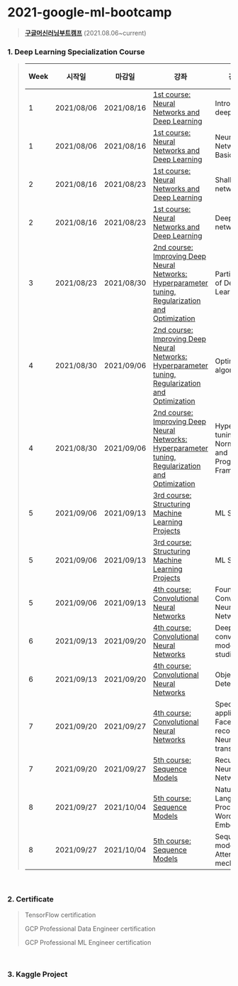 # 2021-google-ml-bootcamp
> [**구글머신러닝부트캠프**](https://events.withgoogle.com/google-developers-mlb-kr-2021/) (2021.08.06~current)
> 

### 1. Deep Learning Specialization Course 
 > | Week | 시작일 | 마감일 | 강좌 | 강의 계획 | 제출 | 
 > | -- | --- | --- | -- | -----  | -- |
 > | 1 | 2021/08/06 | 2021/08/16 | [1st course: Neural Networks and Deep Learning](https://www.coursera.org/learn/neural-networks-deep-learning?specialization=deep-learning) | Introduction to deep learning |  |
 > | 1 | 2021/08/06 | 2021/08/16 | [1st course: Neural Networks and Deep Learning](https://www.coursera.org/learn/neural-networks-deep-learning?specialization=deep-learning) | Neural Networks Basics |  |
 > | 2 | 2021/08/16 | 2021/08/23 | [1st course: Neural Networks and Deep Learning](https://www.coursera.org/learn/neural-networks-deep-learning?specialization=deep-learning) | Shallow neural networks |  |
 > | 2 | 2021/08/16 | 2021/08/23 | [1st course: Neural Networks and Deep Learning](https://www.coursera.org/learn/neural-networks-deep-learning?specialization=deep-learning) | Deep neural networks |  |
 > | 3 | 2021/08/23 | 2021/08/30 | [2nd course: Improving Deep Neural Networks: Hyperparameter tuning, Regularization and Optimization](https://www.coursera.org/learn/deep-neural-network?specialization=deep-learning) | Partial aspects of Deep Learning |  |
 > | 4 | 2021/08/30 | 2021/09/06 | [2nd course: Improving Deep Neural Networks: Hyperparameter tuning, Regularization and Optimization](https://www.coursera.org/learn/deep-neural-network?specialization=deep-learning) | Optimization algorithms |  |
 > | 4 | 2021/08/30 | 2021/09/06 | [2nd course: Improving Deep Neural Networks: Hyperparameter tuning, Regularization and Optimization](https://www.coursera.org/learn/deep-neural-network?specialization=deep-learning) | Hyperparameter tuning, Batch Normalization and Programming Frameworks |  | 
 > | 5 | 2021/09/06 | 2021/09/13 | [3rd course: Structuring Machine Learning Projects](https://www.coursera.org/learn/machine-learning-projects?specialization=deep-learning) | ML Strategy(1) |  |
 > | 5 | 2021/09/06 | 2021/09/13 | [3rd course: Structuring Machine Learning Projects](https://www.coursera.org/learn/machine-learning-projects?specialization=deep-learning) | ML Strategy(2) |  |
 > | 5 | 2021/09/06 | 2021/09/13 | [4th course: Convolutional Neural Networks](https://www.coursera.org/learn/convolutional-neural-networks?specialization=deep-learning) | Foundations of Convolutional Neural Networks |  | 
 > | 6 | 2021/09/13 | 2021/09/20 | [4th course: Convolutional Neural Networks](https://www.coursera.org/learn/convolutional-neural-networks?specialization=deep-learning) | Deep convolutional models: case studies |  |
 > | 6 | 2021/09/13 | 2021/09/20 | [4th course: Convolutional Neural Networks](https://www.coursera.org/learn/convolutional-neural-networks?specialization=deep-learning) | Object Detection |  |
 > | 7 | 2021/09/20 | 2021/09/27 | [4th course: Convolutional Neural Networks](https://www.coursera.org/learn/convolutional-neural-networks?specialization=deep-learning) | Special applications: Face recognition & Neural style transfer |  |
 > | 7 | 2021/09/20 | 2021/09/27 | [5th course: Sequence Models](https://www.coursera.org/learn/nlp-sequence-models) | Recurrent Neural Networks |  |
 > | 8 | 2021/09/27 | 2021/10/04 | [5th course: Sequence Models](https://www.coursera.org/learn/nlp-sequence-models) | Natural Language Processing & Word Embeddings |  | 
 > | 8 | 2021/09/27 | 2021/10/04 | [5th course: Sequence Models](https://www.coursera.org/learn/nlp-sequence-models) | Sequence models & Attention mechanism |  | 
 > 
 
 </br>
 
### 2. Certificate
> TensorFlow certification
> 
> GCP Professional Data Engineer certification
> 
> GCP Professional ML Engineer certification  

 </br>
 
### 3. Kaggle Project
